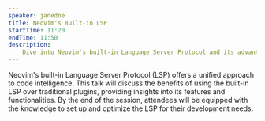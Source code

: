 ```yaml
---
speaker: janedoe
title: Neovim's Built-in LSP
startTime: 11:20
endTime: 11:50
description: 
    Dive into Neovim's built-in Language Server Protocol and its advantages over traditional plugins.
---
```


Neovim's built-in Language Server Protocol (LSP) offers a unified approach to code intelligence. This talk will discuss the benefits of using the built-in LSP over traditional plugins, providing insights into its features and functionalities. By the end of the session, attendees will be equipped with the knowledge to set up and optimize the LSP for their development needs.
